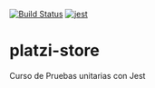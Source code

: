 [![Build Status](https://travis-ci.com/Nycgia/platzi-store-testing.svg?branch=master)](https://travis-ci.com/Nycgia/platzi-store-testing)
[![jest](https://jestjs.io/img/jest-badge.svg)](https://github.com/facebook/jest)

# platzi-store
Curso de Pruebas unitarias con Jest
